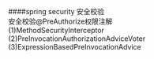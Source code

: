 ####spring security 安全校验   
安全校验@PreAuthorize权限注解    
(1)MethodSecurityInterceptor   
(2)PreInvocationAuthorizationAdviceVoter   
(3)ExpressionBasedPreInvocationAdvice  